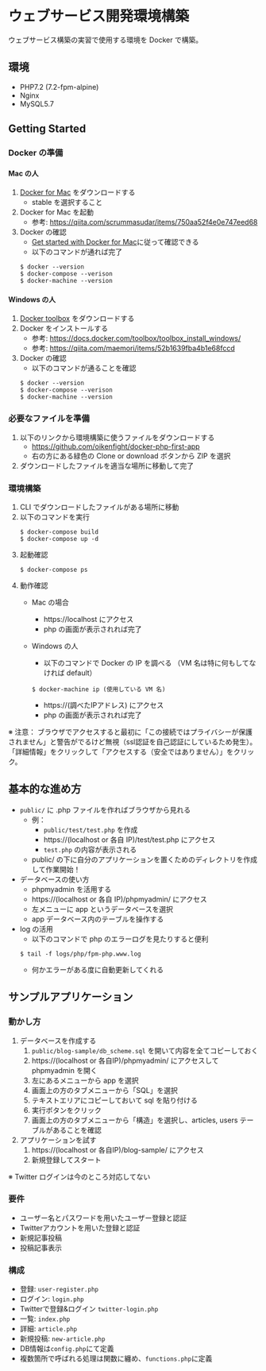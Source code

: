 # ウェブサービス開発環境構築

ウェブサービス構築の実習で使用する環境を Docker で構築。

## 環境
* PHP7.2 (7.2-fpm-alpine)
* Nginx
* MySQL5.7

## Getting Started

### Docker の準備

#### Mac の人
1. [Docker for Mac](https://docs.docker.com/docker-for-mac/install/) をダウンロードする
    * stable を選択すること
2. Docker for Mac を起動
    * 参考: https://qiita.com/scrummasudar/items/750aa52f4e0e747eed68
3. Docker の確認
    * [Get started with Docker for Mac](https://docs.docker.com/docker-for-mac/)に従って確認できる
    * 以下のコマンドが通れば完了
    ```$xslt
    $ docker --version
    $ docker-compose --verison
    $ docker-machine --version

    ```
    
#### Windows の人
1. [Docker toolbox](https://docs.docker.com/toolbox/overview/) をダウンロードする
2. Docker をインストールする
    * 参考: https://docs.docker.com/toolbox/toolbox_install_windows/
    * 参考: https://qiita.com/maemori/items/52b1639fba4b1e68fccd
3. Docker の確認
    * 以下のコマンドが通ることを確認
    ```$xslt
    $ docker --version
    $ docker-compose --verison
    $ docker-machine --version

    ```
    
### 必要なファイルを準備

1. 以下のリンクから環境構築に使うファイルをダウンロードする
    * https://github.com/oikenfight/docker-php-first-app
    * 右の方にある緑色の Clone or download ボタンから ZIP を選択
2. ダウンロードしたファイルを適当な場所に移動して完了


### 環境構築

1. CLI でダウンロードしたファイルがある場所に移動
2. 以下のコマンドを実行
    ```$xslt
    $ docker-compose build
    $ docker-compose up -d 
    ```
3. 起動確認
    ```$xslt
    $ docker-compose ps
    ```
4. 動作確認
    * Mac の場合
        - https://localhost にアクセス
        - php の画面が表示されれば完了

    * Windows の人
        - 以下のコマンドで Docker の IP を調べる （VM 名は特に何もしてなければ default）
        ```$xslt
        $ docker-machine ip (使用している VM 名)
        ```
        - https://(調べたIPアドレス) にアクセス
        - php の画面が表示されれば完了
        
※ 注意： ブラウザでアクセスすると最初に「この接続ではプライバシーが保護されません」と警告がでるけど無視（ssl認証を自己認証にしているため発生）。
「詳細情報」をクリックして「アクセスする（安全ではありません）」をクリック。


## 基本的な進め方

* `public/` に .php ファイルを作ればブラウザから見れる
    - 例：
         + `public/test/test.php` を作成
         + https://(localhost or 各自 IP)/test/test.php にアクセス
         + `test.php` の内容が表示される
    - public/ の下に自分のアプリケーションを置くためのディレクトリを作成して作業開始！
* データベースの使い方
    - phpmyadmin を活用する
    - https://(localhost or 各自 IP)/phpmyadmin/ にアクセス
    - 左メニューに app というデータベースを選択
    - app データベース内のテーブルを操作する
* log の活用
    - 以下のコマンドで php のエラーログを見たりすると便利
    ```$xslt
    $ tail -f logs/php/fpm-php.www.log
    ```
    - 何かエラーがある度に自動更新してくれる
        
## サンプルアプリケーション

### 動かし方

1. データベースを作成する
    1. `public/blog-sample/db_scheme.sql` を開いて内容を全てコピーしておく
    2. https://(localhost or 各自IP)/phpmyadmin/ にアクセスして phpmyadmin を開く
    3. 左にあるメニューから app を選択
    4. 画面上の方のタブメニューから「SQL」を選択
    5. テキストエリアにコピーしておいて sql を貼り付ける
    6. 実行ボタンをクリック
    7. 画面上の方のタブメニューから「構造」を選択し、articles, users テーブルがあることを確認
2. アプリケーションを試す
    1. https://(localhost or 各自IP)/blog-sample/ にアクセス
    2. 新規登録してスタート
    
※ Twitter ログインは今のところ対応してない

### 要件
- ユーザー名とパスワードを用いたユーザー登録と認証
- Twitterアカウントを用いた登録と認証
- 新規記事投稿
- 投稿記事表示

### 構成
- 登録: `user-register.php  `
- ログイン: `login.php`   
- Twitterで登録&ログイン `twitter-login.php`
- 一覧: `index.php`
- 詳細: `article.php`
- 新規投稿: `new-article.php`
- DB情報は`config.php`にて定義
- 複数箇所で呼ばれる処理は関数に纏め、`functions.php`に定義
